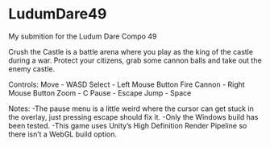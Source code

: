 # LudumDare49
My submition for the Ludum Dare Compo 49

Crush the Castle is a battle arena where you play as the king of the castle during a war. Protect your citizens, grab some cannon balls and take out the enemy castle.

Controls:
Move - WASD
Select - Left Mouse Button
Fire Cannon - Right Mouse Button
Zoom - C
Pause - Escape
Jump - Space

Notes: -The pause menu is a little weird where the cursor can get stuck in the overlay, just pressing escape should fix it.
-Only the Windows build has been tested.
-This game uses Unity’s High Definition Render Pipeline so there isn’t a WebGL build option. 
